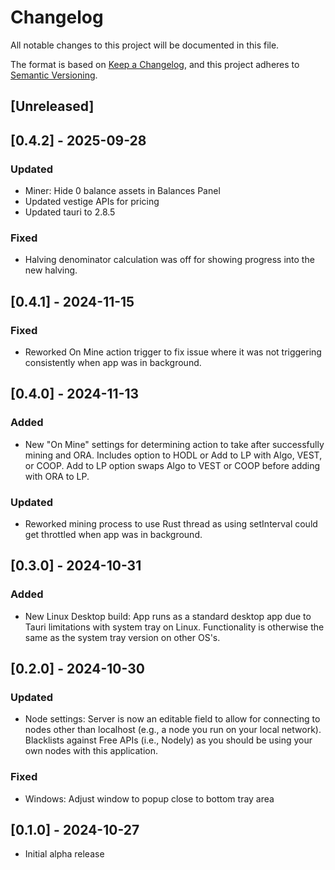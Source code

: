 # Changelog

All notable changes to this project will be documented in this file.

The format is based on [Keep a Changelog](https://keepachangelog.com/en/1.1.0/),
and this project adheres to [Semantic Versioning](https://semver.org/spec/v2.0.0.html).

## [Unreleased]

## [0.4.2] - 2025-09-28

### Updated 

* Miner: Hide 0 balance assets in Balances Panel 
* Updated vestige APIs for pricing
* Updated tauri to 2.8.5

### Fixed

* Halving denominator calculation was off for showing progress into the new halving.  


## [0.4.1] - 2024-11-15

### Fixed

* Reworked On Mine action trigger to fix issue where it was not triggering consistently when app was in background. 

## [0.4.0] - 2024-11-13

### Added

* New "On Mine" settings for determining action to take after successfully mining and ORA. Includes option to HODL or Add to LP with Algo, VEST, or COOP. Add to LP option swaps Algo to VEST or COOP before adding with ORA to LP. 

### Updated

* Reworked mining process to use Rust thread as using setInterval could get throttled when app was in background. 

## [0.3.0] - 2024-10-31

### Added

* New Linux Desktop build: App runs as a standard desktop app due to Tauri limitations with system tray on Linux. Functionality is otherwise the same as the system tray version on other OS's. 


## [0.2.0] - 2024-10-30

### Updated

* Node settings: Server is now an editable field to allow for connecting to nodes other than localhost (e.g., a node you run on your local network). Blacklists against Free APIs (i.e., Nodely) as you should be using your own nodes with this application.

### Fixed

* Windows: Adjust window to popup close to bottom tray area

## [0.1.0] - 2024-10-27

* Initial alpha release
